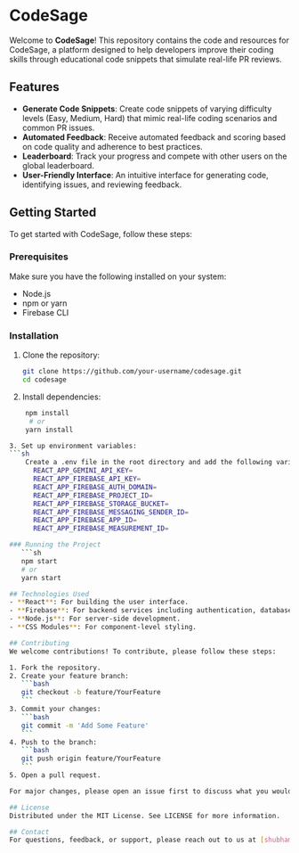 # CodeSage

Welcome to **CodeSage**! This repository contains the code and resources for CodeSage, a platform designed to help developers improve their coding skills through educational code snippets that simulate real-life PR reviews.

## Features

- **Generate Code Snippets**: Create code snippets of varying difficulty levels (Easy, Medium, Hard) that mimic real-life coding scenarios and common PR issues.
- **Automated Feedback**: Receive automated feedback and scoring based on code quality and adherence to best practices.
- **Leaderboard**: Track your progress and compete with other users on the global leaderboard.
- **User-Friendly Interface**: An intuitive interface for generating code, identifying issues, and reviewing feedback.

## Getting Started

To get started with CodeSage, follow these steps:

### Prerequisites

Make sure you have the following installed on your system:

- Node.js
- npm or yarn
- Firebase CLI

### Installation

1. Clone the repository:

   ```sh
   git clone https://github.com/your-username/codesage.git
   cd codesage

2. Install dependencies:
 ```sh
     npm install
      # or
     yarn install

3. Set up environment variables:
 ```sh
     Create a .env file in the root directory and add the following variables:
       REACT_APP_GEMINI_API_KEY=
       REACT_APP_FIREBASE_API_KEY=
       REACT_APP_FIREBASE_AUTH_DOMAIN=
       REACT_APP_FIREBASE_PROJECT_ID=
       REACT_APP_FIREBASE_STORAGE_BUCKET=
       REACT_APP_FIREBASE_MESSAGING_SENDER_ID=
       REACT_APP_FIREBASE_APP_ID=
       REACT_APP_FIREBASE_MEASUREMENT_ID=

### Running the Project
    ```sh
    npm start
    # or
    yarn start

## Technologies Used
- **React**: For building the user interface.
- **Firebase**: For backend services including authentication, database, and storage.
- **Node.js**: For server-side development.
- **CSS Modules**: For component-level styling.

## Contributing
We welcome contributions! To contribute, please follow these steps:

1. Fork the repository.
2. Create your feature branch:
    ```bash
    git checkout -b feature/YourFeature
    ```
3. Commit your changes:
    ```bash
    git commit -m 'Add Some Feature'
    ```
4. Push to the branch:
    ```bash
    git push origin feature/YourFeature
    ```
5. Open a pull request.

For major changes, please open an issue first to discuss what you would like to change.

## License
Distributed under the MIT License. See LICENSE for more information.

## Contact
For questions, feedback, or support, please reach out to us at [shubhamjain1922@gmail.com](mailto:your-shubhamjain1922@gmail.com).
